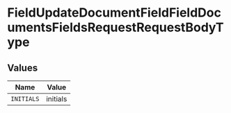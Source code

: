# FieldUpdateDocumentFieldFieldDocumentsFieldsRequestRequestBodyType


## Values

| Name       | Value      |
| ---------- | ---------- |
| `INITIALS` | initials   |